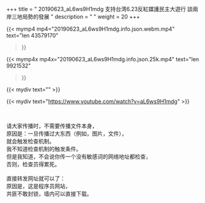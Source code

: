 +++
title = " 20190623_aL6ws9H1mdg 支持台湾6.23反紅媒護民主大遊行 談兩岸三地局勢的發展 "
description = "  "
weight = 20
+++

{{< mymp4 mp4="20190623_aL6ws9H1mdg.info.json.webm.mp4" 
text="len 43579170"
>}}

{{< mymp4x  mp4x="20190623_aL6ws9H1mdg.info.json.25k.mp4"
text="len 9921532"
>}}


{{< mydiv text="" >}}
<br>

{{< mydiv text="https://www.youtube.com/watch?v=aL6ws9H1mdg" >}}


<br>

请大家传播时，不需要传播文件本身，<br>
原因是：一旦传播过大东西（例如，图片，文件），<br>
就会触发检查机制。<br>
我不知道检查机制的触发条件。<br>
但是我知道，不会说你传一个没有敏感词的网络地址都检查，<br>
否则，检查员得累死。<br><br>
直接转发网址就可以了：<br>
原因是，这是程序员网站，<br>
共匪不敢封锁，墙内可以直接下载。


